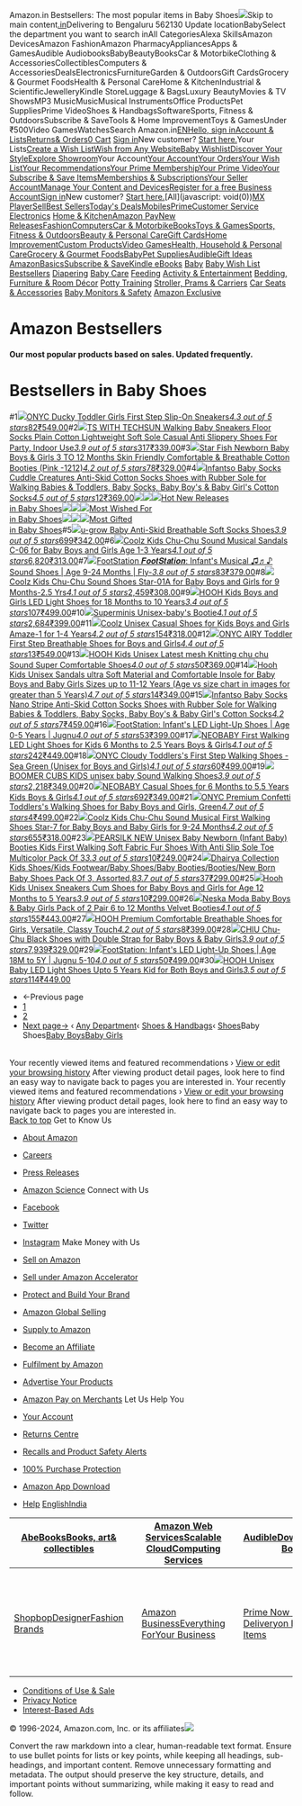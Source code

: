 Amazon.in Bestsellers: The most popular items in Baby Shoes![](https://m.media-amazon.com/images/G/31/gno/sprites/nav-sprite-global-1x-reorg-privacy._CB541718031_.png)Skip to main content[.in](/ref=nav_logo)Delivering to Bengaluru 562130  Update locationBabySelect the department you want to search inAll CategoriesAlexa SkillsAmazon DevicesAmazon FashionAmazon PharmacyAppliancesApps & GamesAudible AudiobooksBabyBeautyBooksCar & MotorbikeClothing & AccessoriesCollectiblesComputers & AccessoriesDealsElectronicsFurnitureGarden & OutdoorsGift CardsGrocery & Gourmet FoodsHealth & Personal CareHome & KitchenIndustrial & ScientificJewelleryKindle StoreLuggage & BagsLuxury BeautyMovies & TV ShowsMP3 MusicMusicMusical InstrumentsOffice ProductsPet SuppliesPrime VideoShoes & HandbagsSoftwareSports, Fitness & OutdoorsSubscribe & SaveTools & Home ImprovementToys & GamesUnder ₹500Video GamesWatchesSearch Amazon.in[EN](/customer-preferences/edit?ie=UTF8&preferencesReturnUrl=%2Fgp%2Fbestsellers%2Fbaby%2F1953272031%2Fref%3Dzg_bs_nav_baby_1&ref_=topnav_lang)[Hello, sign inAccount & Lists](https://www.amazon.in/ap/signin?openid.pape.max_auth_age=0&openid.return_to=https%3A%2F%2Fwww.amazon.in%2Fgp%2Fbestsellers%2Fbaby%2F1953272031%2Fref%3Dnav_ya_signin&openid.identity=http%3A%2F%2Fspecs.openid.net%2Fauth%2F2.0%2Fidentifier_select&openid.assoc_handle=inflex&openid.mode=checkid_setup&openid.claimed_id=http%3A%2F%2Fspecs.openid.net%2Fauth%2F2.0%2Fidentifier_select&openid.ns=http%3A%2F%2Fspecs.openid.net%2Fauth%2F2.0)[Returns& Orders](/gp/css/order-history?ref_=nav_orders_first)[0 Cart](/gp/cart/view.html?ref_=nav_cart) [Sign in](https://www.amazon.in/ap/signin?openid.pape.max_auth_age=0&openid.return_to=https%3A%2F%2Fwww.amazon.in%2Fgp%2Fbestsellers%2Fbaby%2F1953272031%2Fref%3Dnav_signin&openid.identity=http%3A%2F%2Fspecs.openid.net%2Fauth%2F2.0%2Fidentifier_select&openid.assoc_handle=inflex&openid.mode=checkid_setup&openid.claimed_id=http%3A%2F%2Fspecs.openid.net%2Fauth%2F2.0%2Fidentifier_select&openid.ns=http%3A%2F%2Fspecs.openid.net%2Fauth%2F2.0)New customer? [Start here.](https://www.amazon.in/ap/register?openid.pape.max_auth_age=0&openid.return_to=https%3A%2F%2Fwww.amazon.in%2Fgp%2Fbestsellers%2Fbaby%2F1953272031%2Fref%3Dzg_bs_nav_baby_1%2F%3Fie%3DUTF8%26ref_%3Dnav_newcust&openid.identity=http%3A%2F%2Fspecs.openid.net%2Fauth%2F2.0%2Fidentifier_select&openid.assoc_handle=inflex&openid.mode=checkid_setup&openid.claimed_id=http%3A%2F%2Fspecs.openid.net%2Fauth%2F2.0%2Fidentifier_select&openid.ns=http%3A%2F%2Fspecs.openid.net%2Fauth%2F2.0)Your Lists[Create a Wish List](/hz/wishlist/ls?triggerElementID=createList&ref_=nav_ListFlyout_navFlyout_createList_lv_redirect)[Wish from Any Website](/wishlist/universal?ref_=nav_ListFlyout_gno_listpop_uwl)[Baby Wishlist](/baby-reg/homepage?ref_=nav_ListFlyout_gno_listpop_br)[Discover Your Style](/discover/?ref_=nav_ListFlyout_sbl)[Explore Showroom](/showroom?ref_=nav_ListFlyout_srm_your_desk_wl_in)Your Account[Your Account](/gp/css/homepage.html?ref_=nav_AccountFlyout_ya)[Your Orders](/gp/css/order-history?ref_=nav_AccountFlyout_orders)[Your Wish List](/hz/wishlist/ls?requiresSignIn=1&ref_=nav_AccountFlyout_wl)[Your Recommendations](/gp/yourstore?ref_=nav_AccountFlyout_recs)[Your Prime Membership](/gp/primecentral?ref_=nav_AccountFlyout_prime)[Your Prime Video](/gp/redirect.html?location=https%3A%2F%2Fwww.primevideo.com%2F%3Fref_%3D_apv&source=nav_linktree&token=13D4F90D28CD96790B94E6091246BB1B2AE9FA05)[Your Subscribe & Save Items](/auto-deliveries?ref_=nav_AccountFlyout_sns)[Memberships & Subscriptions](/hz5/yourmembershipsandsubscriptions?ref_=nav_AccountFlyout_digital_subscriptions)[Your Seller Account](/b/?node=2838698031&ld=AZINSOAYAFlyout&ref_=nav_AccountFlyout_sell)[Manage Your Content and Devices](/hz/mycd/myx?pageType=content&ref_=nav_AccountFlyout_myk)[Register for a free Business Account](https://www.amazon.in/business/register/org/landing?ref_=nav_ya_flyout_b2b_reg_bottom_create)[Sign in](https://www.amazon.in/ap/signin?openid.pape.max_auth_age=0&openid.return_to=https%3A%2F%2Fwww.amazon.in%2Fgp%2Fbestsellers%2Fbaby%2F1953272031%2Fref%3Dnav_custrec_signin&openid.identity=http%3A%2F%2Fspecs.openid.net%2Fauth%2F2.0%2Fidentifier_select&openid.assoc_handle=inflex&openid.mode=checkid_setup&openid.claimed_id=http%3A%2F%2Fspecs.openid.net%2Fauth%2F2.0%2Fidentifier_select&openid.ns=http%3A%2F%2Fspecs.openid.net%2Fauth%2F2.0)New customer? [Start here.](https://www.amazon.in/ap/register?openid.pape.max_auth_age=0&openid.return_to=https%3A%2F%2Fwww.amazon.in%2Fgp%2Fbestsellers%2Fbaby%2F1953272031%2Fref%3Dzg_bs_nav_baby_1%2F%3Fie%3DUTF8%26ref_%3Dnav_custrec_newcust&openid.identity=http%3A%2F%2Fspecs.openid.net%2Fauth%2F2.0%2Fidentifier_select&openid.assoc_handle=inflex&openid.mode=checkid_setup&openid.claimed_id=http%3A%2F%2Fspecs.openid.net%2Fauth%2F2.0%2Fidentifier_select&openid.ns=http%3A%2F%2Fspecs.openid.net%2Fauth%2F2.0)[All](javascript: void(0))[MX Player](/minitv?ref_=nav_avod_desktop_topnav)[Sell](/b/32702023031?node=32702023031&ld=AZINSOANavDesktop_T3&ref_=nav_cs_sell_T3)[Best Sellers](/gp/bestsellers/?ref_=nav_cs_bestsellers)[Today's Deals](/deals?ref_=nav_cs_gb)[Mobiles](/mobile-phones/b/?ie=UTF8&node=1389401031&ref_=nav_cs_mobiles)[Prime](/prime?ref_=nav_cs_primelink_nonmember)[Customer Service](/gp/help/customer/display.html?nodeId=200507590&ref_=nav_cs_help) [Electronics](/electronics/b/?ie=UTF8&node=976419031&ref_=nav_cs_electronics) [Home & Kitchen](/Home-Kitchen/b/?ie=UTF8&node=976442031&ref_=nav_cs_home)[Amazon Pay](/gp/sva/dashboard?ref_=nav_cs_apay)[New Releases](/gp/new-releases/?ref_=nav_cs_newreleases)[Fashion](/gp/browse.html?node=6648217031&ref_=nav_cs_fashion)[Computers](/computers-and-accessories/b/?ie=UTF8&node=976392031&ref_=nav_cs_pc)[Car & Motorbike](/Car-Motorbike-Store/b/?ie=UTF8&node=4772060031&ref_=nav_cs_automotive)[Books](/Books/b/?ie=UTF8&node=976389031&ref_=nav_cs_books)[Toys & Games](/Toys-Games/b/?ie=UTF8&node=1350380031&ref_=nav_cs_toys)[Sports, Fitness & Outdoors](/Sports/b/?ie=UTF8&node=1984443031&ref_=nav_cs_sports)[Beauty & Personal Care](/beauty/b/?ie=UTF8&node=1355016031&ref_=nav_cs_beauty)[Gift Cards](/gift-card-store/b/?ie=UTF8&node=3704982031&ref_=nav_cs_gc)[Home Improvement](/Home-Improvement/b/?ie=UTF8&node=4286640031&ref_=nav_cs_hi)[Custom Products](/Amazon-Custom/b/?ie=UTF8&node=32615889031&ref_=nav_cs_custom)[Video Games](/video-games/b/?ie=UTF8&node=976460031&ref_=nav_cs_video_games)[Health, Household & Personal Care](/health-and-personal-care/b/?ie=UTF8&node=1350384031&ref_=nav_cs_hpc)[Grocery & Gourmet Foods](/Gourmet-Specialty-Foods/b/?ie=UTF8&node=2454178031&ref_=nav_cs_grocery)[Baby](/Baby/b/?ie=UTF8&node=1571274031&ref_=nav_cs_baby)[Pet Supplies](/Pet-Supplies/b/?ie=UTF8&node=2454181031&ref_=nav_cs_pets)[Audible](/Audible-Books-and-Originals/b/?ie=UTF8&node=17941593031&ref_=nav_cs_audible)[Gift Ideas](/gcx/-/gfhz/?ref_=nav_cs_giftfinder) [AmazonBasics](/b/?node=6637738031&ref_=nav_cs_amazonbasics)[Subscribe & Save](/auto-deliveries/landing?ref_=nav_cs_sns)[Kindle eBooks](/Kindle-eBooks/b/?ie=UTF8&node=1634753031&ref_=nav_cs_kindle_books) [Baby](/Baby/b/?ie=UTF8&node=1571274031&ref_=topnav_storetab_ba)  [Baby Wish List](/baby-reg/homepage/?_encoding=UTF8&ref_=sv_ba_1)  [Bestsellers](/gp/bestsellers/baby/?ie=UTF8&ref_=sv_ba_2)  [Diapering](/Diapering-Nappy-Changing/b/?ie=UTF8&node=1953345031&ref_=sv_ba_3)  [Baby Care](/Baby-Care/b/?ie=UTF8&node=1953111031&ref_=sv_ba_4)  [Feeding](/Nursing-Feeding/b/?ie=UTF8&node=1953448031&ref_=sv_ba_5)  [Activity & Entertainment](/Activity-Entertainment/b/?ie=UTF8&node=1953106031&ref_=sv_ba_6)  [Bedding, Furniture & Room Décor](/Baby-Nursery-Products/b/?ie=UTF8&node=1953359031&ref_=sv_ba_7)  [Potty Training](/Baby-Potty-Training-Step-Stools/b/?ie=UTF8&node=1953474031&ref_=sv_ba_8)  [Stroller, Prams & Carriers](/Strollers-Prams/b/?ie=UTF8&node=1953480031&ref_=sv_ba_9)  [Car Seats & Accessories](/Baby-Car-Seats-Accessories/b/?ie=UTF8&node=1953279031&ref_=sv_ba_10)  [Baby Monitors & Safety](/Baby-Safety-Equipments/b/?ie=UTF8&node=1953501031&ref_=sv_ba_11)  [Amazon Exclusive](/international-baby-products/b/?ie=UTF8&node=8483397031&ref_=sv_ba_12) 

Amazon Bestsellers
==================

#### Our most popular products based on sales. Updated frequently.

Bestsellers in Baby Shoes
=========================

#1[![](https://images-eu.ssl-images-amazon.com/images/I/719CN+Cv1mL._AC_UL300_SR300,200_.jpg)](/ONYC-Toddler-Sneakers-Footwear-System/dp/B0D6YDPJJ6/ref=zg_bs_g_1953272031_d_sccl_1/257-9513163-9565459?psc=1)[ONYC Ducky Toddler Girls First Step Slip-On Sneakers](/ONYC-Toddler-Sneakers-Footwear-System/dp/B0D6YDPJJ6/ref=zg_bs_g_1953272031_d_sccl_1/257-9513163-9565459?psc=1)[*4.3 out of 5 stars*82](/product-reviews/B0D6YDPJJ6/ref=zg_bs_g_1953272031_d_sccl_1_cr/257-9513163-9565459)[₹549.00](/ONYC-Toddler-Sneakers-Footwear-System/dp/B0D6YDPJJ6/ref=zg_bs_g_1953272031_d_sccl_1/257-9513163-9565459?psc=1)#2[![](https://images-eu.ssl-images-amazon.com/images/I/61v-CTBMybL._AC_UL300_SR300,200_.jpg)](/TECHSUN-Sole-12-5CM-12-16-Months/dp/B0C36Y4LFR/ref=zg_bs_g_1953272031_d_sccl_2/257-9513163-9565459?psc=1)[TS WITH TECHSUN Walking Baby Sneakers Floor Socks Plain Cotton Lightweight Soft Sole Casual Anti Slippery Shoes For Party, Indoor Use](/TECHSUN-Sole-12-5CM-12-16-Months/dp/B0C36Y4LFR/ref=zg_bs_g_1953272031_d_sccl_2/257-9513163-9565459?psc=1)[*3.9 out of 5 stars*317](/product-reviews/B0C36Y4LFR/ref=zg_bs_g_1953272031_d_sccl_2_cr/257-9513163-9565459)[₹339.00](/TECHSUN-Sole-12-5CM-12-16-Months/dp/B0C36Y4LFR/ref=zg_bs_g_1953272031_d_sccl_2/257-9513163-9565459?psc=1)#3[![](https://images-eu.ssl-images-amazon.com/images/I/412lpe5oluL._AC_UL300_SR300,200_.jpg)](/Star-Fish-Comfortable-Breathable-White-1238/dp/B0D47Q2516/ref=zg_bs_g_1953272031_d_sccl_3/257-9513163-9565459?psc=1)[Star Fish Newborn Baby Boys & Girls 3 TO 12 Months Skin Friendly Comfortable & Breathable Cotton Booties (Pink -1212)](/Star-Fish-Comfortable-Breathable-White-1238/dp/B0D47Q2516/ref=zg_bs_g_1953272031_d_sccl_3/257-9513163-9565459?psc=1)[*4.2 out of 5 stars*78](/product-reviews/B0D47Q2516/ref=zg_bs_g_1953272031_d_sccl_3_cr/257-9513163-9565459)[₹329.00](/Star-Fish-Comfortable-Breathable-White-1238/dp/B0D47Q2516/ref=zg_bs_g_1953272031_d_sccl_3/257-9513163-9565459?psc=1)#4[![](https://images-eu.ssl-images-amazon.com/images/I/71M2YeM7IML._AC_UL300_SR300,200_.jpg)](/Infantso-Creatures-Anti-Skid-Walking-Toddlers/dp/B0DMFK6MS5/ref=zg_bs_g_1953272031_d_sccl_4/257-9513163-9565459?psc=1)[Infantso Baby Socks Cuddle Creatures Anti-Skid Cotton Socks Shoes with Rubber Sole for Walking Babies & Toddlers, Baby Socks, Baby Boy's & Baby Girl's Cotton Socks](/Infantso-Creatures-Anti-Skid-Walking-Toddlers/dp/B0DMFK6MS5/ref=zg_bs_g_1953272031_d_sccl_4/257-9513163-9565459?psc=1)[*4.5 out of 5 stars*12](/product-reviews/B0DMFK6MS5/ref=zg_bs_g_1953272031_d_sccl_4_cr/257-9513163-9565459)[₹369.00](/Infantso-Creatures-Anti-Skid-Walking-Toddlers/dp/B0DMFK6MS5/ref=zg_bs_g_1953272031_d_sccl_4/257-9513163-9565459?psc=1)[![](https://m.media-amazon.com/images/I/4103jSWJeKL.jpg)![](https://m.media-amazon.com/images/I/41Iy8548evL.jpg)![](https://m.media-amazon.com/images/I/41UkQsjiSqL.jpg)Hot New Releases  
in Baby Shoes](/gp/new-releases/shoes/1953272031/ref=zg_bs_tab_t_shoes_bsnr)[![](https://m.media-amazon.com/images/I/51VbNyfo5vL.jpg)![](https://m.media-amazon.com/images/I/41ZSgYYH8VL.jpg)![](https://m.media-amazon.com/images/I/513VoylCVIL.jpg)Most Wished For  
in Baby Shoes](/gp/most-wished-for/shoes/1953272031/ref=zg_bs_tab_t_shoes_mw)[![](https://m.media-amazon.com/images/I/41qqER82DvL.jpg)![](https://m.media-amazon.com/images/I/51S6yFwqD8L.jpg)![](https://m.media-amazon.com/images/I/41SjLmc-VaL.jpg)Most Gifted  
in Baby Shoes](/gp/most-gifted/shoes/1953272031/ref=zg_bs_tab_t_shoes_mg)#5[![](https://images-eu.ssl-images-amazon.com/images/I/71qmG2+VdnL._AC_UL300_SR300,200_.jpg)](/u-grow-Anti-Skid-Breathable-Socks-Shoes/dp/B099X7LSDP/ref=zg_bs_g_1953272031_d_sccl_5/257-9513163-9565459?psc=1)[u-grow Baby Anti-Skid Breathable Soft Socks Shoes](/u-grow-Anti-Skid-Breathable-Socks-Shoes/dp/B099X7LSDP/ref=zg_bs_g_1953272031_d_sccl_5/257-9513163-9565459?psc=1)[*3.9 out of 5 stars*699](/product-reviews/B099X7LSDP/ref=zg_bs_g_1953272031_d_sccl_5_cr/257-9513163-9565459)[₹342.00](/u-grow-Anti-Skid-Breathable-Socks-Shoes/dp/B099X7LSDP/ref=zg_bs_g_1953272031_d_sccl_5/257-9513163-9565459?psc=1)#6[![](https://images-eu.ssl-images-amazon.com/images/I/61gXA2LyM6L._AC_UL300_SR300,200_.jpg)](/Coolz-Chu-Chu-Musical-C-06-2_point_5_years/dp/B09VFT616M/ref=zg_bs_g_1953272031_d_sccl_6/257-9513163-9565459?psc=1)[Coolz Kids Chu-Chu Sound Musical Sandals C-06 for Baby Boys and Girls Age 1-3 Years](/Coolz-Chu-Chu-Musical-C-06-2_point_5_years/dp/B09VFT616M/ref=zg_bs_g_1953272031_d_sccl_6/257-9513163-9565459?psc=1)[*4.1 out of 5 stars*6,820](/product-reviews/B09VFT616M/ref=zg_bs_g_1953272031_d_sccl_6_cr/257-9513163-9565459)[₹313.00](/Coolz-Chu-Chu-Musical-C-06-2_point_5_years/dp/B09VFT616M/ref=zg_bs_g_1953272031_d_sccl_6/257-9513163-9565459?psc=1)#7[![](https://images-eu.ssl-images-amazon.com/images/I/71GwYcjUwKL._AC_UL300_SR300,200_.jpg)](/FootStation-%F0%9D%91%AD%F0%9D%92%90%F0%9D%92%90%F0%9D%92%95%F0%9D%91%BA%F0%9D%92%95%F0%9D%92%82%F0%9D%92%95%F0%9D%92%8A%F0%9D%92%90%F0%9D%92%8F-Infants-Musical-Months/dp/B0CRDZVCZ5/ref=zg_bs_g_1953272031_d_sccl_7/257-9513163-9565459?psc=1)[FootStation 𝑭𝒐𝒐𝒕𝑺𝒕𝒂𝒕𝒊𝒐𝒏: Infant's Musical ♫♬♪ Sound Shoes | Age 9-24 Months | Fly-](/FootStation-%F0%9D%91%AD%F0%9D%92%90%F0%9D%92%90%F0%9D%92%95%F0%9D%91%BA%F0%9D%92%95%F0%9D%92%82%F0%9D%92%95%F0%9D%92%8A%F0%9D%92%90%F0%9D%92%8F-Infants-Musical-Months/dp/B0CRDZVCZ5/ref=zg_bs_g_1953272031_d_sccl_7/257-9513163-9565459?psc=1)[*3.8 out of 5 stars*83](/product-reviews/B0CRDZVCZ5/ref=zg_bs_g_1953272031_d_sccl_7_cr/257-9513163-9565459)[₹379.00](/FootStation-%F0%9D%91%AD%F0%9D%92%90%F0%9D%92%90%F0%9D%92%95%F0%9D%91%BA%F0%9D%92%95%F0%9D%92%82%F0%9D%92%95%F0%9D%92%8A%F0%9D%92%90%F0%9D%92%8F-Infants-Musical-Months/dp/B0CRDZVCZ5/ref=zg_bs_g_1953272031_d_sccl_7/257-9513163-9565459?psc=1)#8[![](https://images-eu.ssl-images-amazon.com/images/I/71V7pnW0KxL._AC_UL300_SR300,200_.jpg)](/Coolz-Chu-Chu-Musical-Star-1-21_months/dp/B08P8Z7PJ2/ref=zg_bs_g_1953272031_d_sccl_8/257-9513163-9565459?psc=1)[Coolz Kids Chu-Chu Sound Shoes Star-01A for Baby Boys and Girls for 9 Months-2.5 Yrs](/Coolz-Chu-Chu-Musical-Star-1-21_months/dp/B08P8Z7PJ2/ref=zg_bs_g_1953272031_d_sccl_8/257-9513163-9565459?psc=1)[*4.1 out of 5 stars*2,459](/product-reviews/B08P8Z7PJ2/ref=zg_bs_g_1953272031_d_sccl_8_cr/257-9513163-9565459)[₹308.00](/Coolz-Chu-Chu-Musical-Star-1-21_months/dp/B08P8Z7PJ2/ref=zg_bs_g_1953272031_d_sccl_8/257-9513163-9565459?psc=1)#9[![](https://images-eu.ssl-images-amazon.com/images/I/51nwKMa0D4L._AC_UL300_SR300,200_.jpg)](/HOOH-Now-comfort-Fashion-Girls-Months/dp/B0CTCZ264M/ref=zg_bs_g_1953272031_d_sccl_9/257-9513163-9565459?psc=1)[HOOH Kids Boys and Girls LED Light Shoes for 18 Months to 10 Years](/HOOH-Now-comfort-Fashion-Girls-Months/dp/B0CTCZ264M/ref=zg_bs_g_1953272031_d_sccl_9/257-9513163-9565459?psc=1)[*3.4 out of 5 stars*107](/product-reviews/B0CTCZ264M/ref=zg_bs_g_1953272031_d_sccl_9_cr/257-9513163-9565459)[₹499.00](/HOOH-Now-comfort-Fashion-Girls-Months/dp/B0CTCZ264M/ref=zg_bs_g_1953272031_d_sccl_9/257-9513163-9565459?psc=1)#10[![](https://images-eu.ssl-images-amazon.com/images/I/61NDN5D-0DL._AC_UL300_SR300,200_.jpg)](/Superminis-Velvet-Booties-Wooden-Button/dp/B08TVQF58F/ref=zg_bs_g_1953272031_d_sccl_10/257-9513163-9565459?psc=1)[Superminis Unisex-baby's Bootie](/Superminis-Velvet-Booties-Wooden-Button/dp/B08TVQF58F/ref=zg_bs_g_1953272031_d_sccl_10/257-9513163-9565459?psc=1)[*4.1 out of 5 stars*2,684](/product-reviews/B08TVQF58F/ref=zg_bs_g_1953272031_d_sccl_10_cr/257-9513163-9565459)[₹399.00](/Superminis-Velvet-Booties-Wooden-Button/dp/B08TVQF58F/ref=zg_bs_g_1953272031_d_sccl_10/257-9513163-9565459?psc=1)#11[![](https://images-eu.ssl-images-amazon.com/images/I/71AC2TyLLaL._AC_UL300_SR300,200_.jpg)](/Coolz-Unisex-Walking-Amaze-1-18_Months/dp/B0BS6LZ1GB/ref=zg_bs_g_1953272031_d_sccl_11/257-9513163-9565459?psc=1)[Coolz Unisex Casual Shoes for Kids Boys and Girls Amaze-1 for 1-4 Years](/Coolz-Unisex-Walking-Amaze-1-18_Months/dp/B0BS6LZ1GB/ref=zg_bs_g_1953272031_d_sccl_11/257-9513163-9565459?psc=1)[*4.2 out of 5 stars*154](/product-reviews/B0BS6LZ1GB/ref=zg_bs_g_1953272031_d_sccl_11_cr/257-9513163-9565459)[₹318.00](/Coolz-Unisex-Walking-Amaze-1-18_Months/dp/B0BS6LZ1GB/ref=zg_bs_g_1953272031_d_sccl_11/257-9513163-9565459?psc=1)#12[![](https://images-eu.ssl-images-amazon.com/images/I/71p+PcglrOL._AC_UL300_SR300,200_.jpg)](/ONYC-Toddler-Breathable-Footwear-System/dp/B0DHRMN1G3/ref=zg_bs_g_1953272031_d_sccl_12/257-9513163-9565459?psc=1)[ONYC AIRY Toddler First Step Breathable Shoes for Boys and Girls](/ONYC-Toddler-Breathable-Footwear-System/dp/B0DHRMN1G3/ref=zg_bs_g_1953272031_d_sccl_12/257-9513163-9565459?psc=1)[*4.4 out of 5 stars*13](/product-reviews/B0DHRMN1G3/ref=zg_bs_g_1953272031_d_sccl_12_cr/257-9513163-9565459)[₹549.00](/ONYC-Toddler-Breathable-Footwear-System/dp/B0DHRMN1G3/ref=zg_bs_g_1953272031_d_sccl_12/257-9513163-9565459?psc=1)#13[![](https://images-eu.ssl-images-amazon.com/images/I/81HkrEFLIXL._AC_UL300_SR300,200_.jpg)](/Unisex-Knitting-Comfortable-Footwear-Toddler/dp/B0DCWY2JTF/ref=zg_bs_g_1953272031_d_sccl_13/257-9513163-9565459?psc=1)[HOOH Kids Unisex Latest mesh Knitting chu chu Sound Super Comfortable Shoes](/Unisex-Knitting-Comfortable-Footwear-Toddler/dp/B0DCWY2JTF/ref=zg_bs_g_1953272031_d_sccl_13/257-9513163-9565459?psc=1)[*4.0 out of 5 stars*50](/product-reviews/B0DCWY2JTF/ref=zg_bs_g_1953272031_d_sccl_13_cr/257-9513163-9565459)[₹369.00](/Unisex-Knitting-Comfortable-Footwear-Toddler/dp/B0DCWY2JTF/ref=zg_bs_g_1953272031_d_sccl_13/257-9513163-9565459?psc=1)#14[![](https://images-eu.ssl-images-amazon.com/images/I/71ZvrldDOTL._AC_UL300_SR300,200_.jpg)](/Sandals-Material-Comfortable-greater-Footwear/dp/B0DCBH394V/ref=zg_bs_g_1953272031_d_sccl_14/257-9513163-9565459?psc=1)[Hooh Kids Unisex Sandals ultra Soft Material and Comfortable Insole for Baby Boys and Baby Girls Sizes up to 11-12 Years (Age vs size chart in images for greater than 5 Years)](/Sandals-Material-Comfortable-greater-Footwear/dp/B0DCBH394V/ref=zg_bs_g_1953272031_d_sccl_14/257-9513163-9565459?psc=1)[*4.7 out of 5 stars*14](/product-reviews/B0DCBH394V/ref=zg_bs_g_1953272031_d_sccl_14_cr/257-9513163-9565459)[₹349.00](/Sandals-Material-Comfortable-greater-Footwear/dp/B0DCBH394V/ref=zg_bs_g_1953272031_d_sccl_14/257-9513163-9565459?psc=1)#15[![](https://images-eu.ssl-images-amazon.com/images/I/71gQY+Qk2KL._AC_UL300_SR300,200_.jpg)](/Infantso-Stripe-Anti-Skid-Walking-Toddlers/dp/B0DMFJZMCF/ref=zg_bs_g_1953272031_d_sccl_15/257-9513163-9565459?psc=1)[Infantso Baby Socks Nano Stripe Anti-Skid Cotton Socks Shoes with Rubber Sole for Walking Babies & Toddlers, Baby Socks, Baby Boy's & Baby Girl's Cotton Socks](/Infantso-Stripe-Anti-Skid-Walking-Toddlers/dp/B0DMFJZMCF/ref=zg_bs_g_1953272031_d_sccl_15/257-9513163-9565459?psc=1)[*4.2 out of 5 stars*7](/product-reviews/B0DMFJZMCF/ref=zg_bs_g_1953272031_d_sccl_15_cr/257-9513163-9565459)[₹459.00](/Infantso-Stripe-Anti-Skid-Walking-Toddlers/dp/B0DMFJZMCF/ref=zg_bs_g_1953272031_d_sccl_15/257-9513163-9565459?psc=1)#16[![](https://images-eu.ssl-images-amazon.com/images/I/81X+Uq3R3yL._AC_UL300_SR300,200_.jpg)](/FootStation-Infants-Light-Up-Purple-Months/dp/B0CJNNPYFZ/ref=zg_bs_g_1953272031_d_sccl_16/257-9513163-9565459?psc=1)[FootStation: Infant's LED Light-Up Shoes | Age 0-5 Years | Jugnu](/FootStation-Infants-Light-Up-Purple-Months/dp/B0CJNNPYFZ/ref=zg_bs_g_1953272031_d_sccl_16/257-9513163-9565459?psc=1)[*4.0 out of 5 stars*53](/product-reviews/B0CJNNPYFZ/ref=zg_bs_g_1953272031_d_sccl_16_cr/257-9513163-9565459)[₹399.00](/FootStation-Infants-Light-Up-Purple-Months/dp/B0CJNNPYFZ/ref=zg_bs_g_1953272031_d_sccl_16/257-9513163-9565459?psc=1)#17[![](https://images-eu.ssl-images-amazon.com/images/I/81b5JzrAx+L._AC_UL300_SR300,200_.jpg)](/NEOBABY-First-Walking-Light-Months/dp/B0CH8NGH8Y/ref=zg_bs_g_1953272031_d_sccl_17/257-9513163-9565459?psc=1)[NEOBABY First Walking LED Light Shoes for Kids 6 Months to 2.5 Years Boys & Girls](/NEOBABY-First-Walking-Light-Months/dp/B0CH8NGH8Y/ref=zg_bs_g_1953272031_d_sccl_17/257-9513163-9565459?psc=1)[*4.1 out of 5 stars*242](/product-reviews/B0CH8NGH8Y/ref=zg_bs_g_1953272031_d_sccl_17_cr/257-9513163-9565459)[₹449.00](/NEOBABY-First-Walking-Light-Months/dp/B0CH8NGH8Y/ref=zg_bs_g_1953272031_d_sccl_17/257-9513163-9565459?psc=1)#18[![](https://images-eu.ssl-images-amazon.com/images/I/61RXVcjF3EL._AC_UL300_SR300,200_.jpg)](/ONYC-Cloudy-Toddlerss-First-Walking/dp/B0DKVL7TFL/ref=zg_bs_g_1953272031_d_sccl_18/257-9513163-9565459?psc=1)[ONYC Cloudy Toddlers's First Step Walking Shoes - Sea Green (Unisex for Boys and Girls)](/ONYC-Cloudy-Toddlerss-First-Walking/dp/B0DKVL7TFL/ref=zg_bs_g_1953272031_d_sccl_18/257-9513163-9565459?psc=1)[*4.1 out of 5 stars*60](/product-reviews/B0DKVL7TFL/ref=zg_bs_g_1953272031_d_sccl_18_cr/257-9513163-9565459)[₹499.00](/ONYC-Cloudy-Toddlerss-First-Walking/dp/B0DKVL7TFL/ref=zg_bs_g_1953272031_d_sccl_18/257-9513163-9565459?psc=1)#19[![](https://images-eu.ssl-images-amazon.com/images/I/817jb1t0FGL._AC_UL300_SR300,200_.jpg)](/BOOMER-CUBS-Girls-Classic-Months/dp/B08RZ478J6/ref=zg_bs_g_1953272031_d_sccl_19/257-9513163-9565459?psc=1)[BOOMER CUBS KIDS unisex baby Sound Walking Shoes](/BOOMER-CUBS-Girls-Classic-Months/dp/B08RZ478J6/ref=zg_bs_g_1953272031_d_sccl_19/257-9513163-9565459?psc=1)[*3.9 out of 5 stars*2,218](/product-reviews/B08RZ478J6/ref=zg_bs_g_1953272031_d_sccl_19_cr/257-9513163-9565459)[₹349.00](/BOOMER-CUBS-Girls-Classic-Months/dp/B08RZ478J6/ref=zg_bs_g_1953272031_d_sccl_19/257-9513163-9565459?psc=1)#20[![](https://images-eu.ssl-images-amazon.com/images/I/61RVI0CGwSL._AC_UL300_SR300,200_.jpg)](/NEOBABY-Casual-Shoes-Months-Years/dp/B0B3RXFCX9/ref=zg_bs_g_1953272031_d_sccl_20/257-9513163-9565459?psc=1)[NEOBABY Casual Shoes for 6 Months to 5.5 Years Kids Boys & Girls](/NEOBABY-Casual-Shoes-Months-Years/dp/B0B3RXFCX9/ref=zg_bs_g_1953272031_d_sccl_20/257-9513163-9565459?psc=1)[*4.1 out of 5 stars*692](/product-reviews/B0B3RXFCX9/ref=zg_bs_g_1953272031_d_sccl_20_cr/257-9513163-9565459)[₹349.00](/NEOBABY-Casual-Shoes-Months-Years/dp/B0B3RXFCX9/ref=zg_bs_g_1953272031_d_sccl_20/257-9513163-9565459?psc=1)#21[![](https://images-eu.ssl-images-amazon.com/images/I/71M4BvuWP2L._AC_UL300_SR300,200_.jpg)](/ONYC-Premium-Confetti-Toddlerss-Footwear/dp/B0DHSSPVVZ/ref=zg_bs_g_1953272031_d_sccl_21/257-9513163-9565459?psc=1)[ONYC Premium Confetti Toddlers's Walking Shoes for Baby Boys and Girls, Green](/ONYC-Premium-Confetti-Toddlerss-Footwear/dp/B0DHSSPVVZ/ref=zg_bs_g_1953272031_d_sccl_21/257-9513163-9565459?psc=1)[*4.7 out of 5 stars*4](/product-reviews/B0DHSSPVVZ/ref=zg_bs_g_1953272031_d_sccl_21_cr/257-9513163-9565459)[₹499.00](/ONYC-Premium-Confetti-Toddlerss-Footwear/dp/B0DHSSPVVZ/ref=zg_bs_g_1953272031_d_sccl_21/257-9513163-9565459?psc=1)#22[![](https://images-eu.ssl-images-amazon.com/images/I/61HZ4vQYA8L._AC_UL300_SR300,200_.jpg)](/Coolz-Chu-Chu-Musical-Star-7-15_months/dp/B09HHPDQLR/ref=zg_bs_g_1953272031_d_sccl_22/257-9513163-9565459?psc=1)[Coolz Kids Chu-Chu Sound Musical First Walking Shoes Star-7 for Baby Boys and Baby Girls for 9-24 Months](/Coolz-Chu-Chu-Musical-Star-7-15_months/dp/B09HHPDQLR/ref=zg_bs_g_1953272031_d_sccl_22/257-9513163-9565459?psc=1)[*4.2 out of 5 stars*655](/product-reviews/B09HHPDQLR/ref=zg_bs_g_1953272031_d_sccl_22_cr/257-9513163-9565459)[₹318.00](/Coolz-Chu-Chu-Musical-Star-7-15_months/dp/B09HHPDQLR/ref=zg_bs_g_1953272031_d_sccl_22/257-9513163-9565459?psc=1)#23[![](https://images-eu.ssl-images-amazon.com/images/I/71qqIrwiuGL._AC_UL300_SR300,200_.jpg)](/PEARSILK-Baby-Newborn-Booties-Multicolor/dp/B0CQPG8JM9/ref=zg_bs_g_1953272031_d_sccl_23/257-9513163-9565459?psc=1)[PEARSILK NEW Unisex Baby Newborn (Infant Baby) Booties Kids First Walking Soft Fabric Fur Shoes With Anti Slip Sole Toe Multicolor Pack Of 3](/PEARSILK-Baby-Newborn-Booties-Multicolor/dp/B0CQPG8JM9/ref=zg_bs_g_1953272031_d_sccl_23/257-9513163-9565459?psc=1)[*3.3 out of 5 stars*10](/product-reviews/B0CQPG8JM9/ref=zg_bs_g_1953272031_d_sccl_23_cr/257-9513163-9565459)[₹249.00](/PEARSILK-Baby-Newborn-Booties-Multicolor/dp/B0CQPG8JM9/ref=zg_bs_g_1953272031_d_sccl_23/257-9513163-9565459?psc=1)#24[![](https://images-eu.ssl-images-amazon.com/images/I/61JsyzZ6jFL._AC_UL300_SR300,200_.jpg)](/Dhairya-Collection-shoes-Footwear-Booties/dp/B0CCF2998F/ref=zg_bs_g_1953272031_d_sccl_24/257-9513163-9565459?psc=1)[Dhairya Collection Kids Shoes/Kids Footwear/Baby Shoes/Baby Booties/Booties/New Born Baby Shoes Pack Of 3, Assorted,8](/Dhairya-Collection-shoes-Footwear-Booties/dp/B0CCF2998F/ref=zg_bs_g_1953272031_d_sccl_24/257-9513163-9565459?psc=1)[*3.7 out of 5 stars*37](/product-reviews/B0CCF2998F/ref=zg_bs_g_1953272031_d_sccl_24_cr/257-9513163-9565459)[₹299.00](/Dhairya-Collection-shoes-Footwear-Booties/dp/B0CCF2998F/ref=zg_bs_g_1953272031_d_sccl_24/257-9513163-9565459?psc=1)#25[![](https://images-eu.ssl-images-amazon.com/images/I/814euCE9xuL._AC_UL300_SR300,200_.jpg)](/Unisex-Sneakers-Months-Footwear-System/dp/B0DFD5RW1B/ref=zg_bs_g_1953272031_d_sccl_25/257-9513163-9565459?psc=1)[Hooh Kids Unisex Sneakers Cum Shoes for Baby Boys and Girls for Age 12 Months to 5 Years](/Unisex-Sneakers-Months-Footwear-System/dp/B0DFD5RW1B/ref=zg_bs_g_1953272031_d_sccl_25/257-9513163-9565459?psc=1)[*3.9 out of 5 stars*10](/product-reviews/B0DFD5RW1B/ref=zg_bs_g_1953272031_d_sccl_25_cr/257-9513163-9565459)[₹299.00](/Unisex-Sneakers-Months-Footwear-System/dp/B0DFD5RW1B/ref=zg_bs_g_1953272031_d_sccl_25/257-9513163-9565459?psc=1)#26[![](https://images-eu.ssl-images-amazon.com/images/I/6164UB1uPRL._AC_UL300_SR300,200_.jpg)](/Neska-Moda-Months-Booties-BT781andBT1590/dp/B0C7GT17WM/ref=zg_bs_g_1953272031_d_sccl_26/257-9513163-9565459?psc=1)[Neska Moda Baby Boys & Baby Girls Pack of 2 Pair 6 to 12 Months Velvet Booties](/Neska-Moda-Months-Booties-BT781andBT1590/dp/B0C7GT17WM/ref=zg_bs_g_1953272031_d_sccl_26/257-9513163-9565459?psc=1)[*4.1 out of 5 stars*155](/product-reviews/B0C7GT17WM/ref=zg_bs_g_1953272031_d_sccl_26_cr/257-9513163-9565459)[₹443.00](/Neska-Moda-Months-Booties-BT781andBT1590/dp/B0C7GT17WM/ref=zg_bs_g_1953272031_d_sccl_26/257-9513163-9565459?psc=1)#27[![](https://images-eu.ssl-images-amazon.com/images/I/81HnHYMD65L._AC_UL300_SR300,200_.jpg)](/Premium-Comfortable-Breathable-Versatile-Footwear/dp/B0D9YYPX5H/ref=zg_bs_g_1953272031_d_sccl_27/257-9513163-9565459?psc=1)[HOOH Premium Comfortable Breathable Shoes for Girls, Versatile, Classy Touch](/Premium-Comfortable-Breathable-Versatile-Footwear/dp/B0D9YYPX5H/ref=zg_bs_g_1953272031_d_sccl_27/257-9513163-9565459?psc=1)[*4.2 out of 5 stars*8](/product-reviews/B0D9YYPX5H/ref=zg_bs_g_1953272031_d_sccl_27_cr/257-9513163-9565459)[₹399.00](/Premium-Comfortable-Breathable-Versatile-Footwear/dp/B0D9YYPX5H/ref=zg_bs_g_1953272031_d_sccl_27/257-9513163-9565459?psc=1)#28[![](https://images-eu.ssl-images-amazon.com/images/I/51cXHqiTi+L._AC_UL300_SR300,200_.jpg)](/CHiU-Double-Booties-22-24-Months-C02-Star-Blue-7/dp/B078M1Y6P8/ref=zg_bs_g_1953272031_d_sccl_28/257-9513163-9565459?psc=1)[CHIU Chu-Chu Black Shoes with Double Strap for Baby Boys & Baby Girls](/CHiU-Double-Booties-22-24-Months-C02-Star-Blue-7/dp/B078M1Y6P8/ref=zg_bs_g_1953272031_d_sccl_28/257-9513163-9565459?psc=1)[*3.9 out of 5 stars*7,939](/product-reviews/B078M1Y6P8/ref=zg_bs_g_1953272031_d_sccl_28_cr/257-9513163-9565459)[₹329.00](/CHiU-Double-Booties-22-24-Months-C02-Star-Blue-7/dp/B078M1Y6P8/ref=zg_bs_g_1953272031_d_sccl_28/257-9513163-9565459?psc=1)#29[![](https://images-eu.ssl-images-amazon.com/images/I/81GV2dVAHFL._AC_UL300_SR300,200_.jpg)](/FootStation-Unisex-Child-InfantS-Light-Months/dp/B0CQKFZ9VS/ref=zg_bs_g_1953272031_d_sccl_29/257-9513163-9565459?psc=1)[FootStation: Infant's LED Light-Up Shoes | Age 18M to 5Y | Jugnu 5-10](/FootStation-Unisex-Child-InfantS-Light-Months/dp/B0CQKFZ9VS/ref=zg_bs_g_1953272031_d_sccl_29/257-9513163-9565459?psc=1)[*4.0 out of 5 stars*50](/product-reviews/B0CQKFZ9VS/ref=zg_bs_g_1953272031_d_sccl_29_cr/257-9513163-9565459)[₹499.00](/FootStation-Unisex-Child-InfantS-Light-Months/dp/B0CQKFZ9VS/ref=zg_bs_g_1953272031_d_sccl_29/257-9513163-9565459?psc=1)#30[![](https://images-eu.ssl-images-amazon.com/images/I/715MDFkuNpL._AC_UL300_SR300,200_.jpg)](/HOOH-Now-comfort-Fashion-Unisex-Child-Walker/dp/B0CDSRCV1W/ref=zg_bs_g_1953272031_d_sccl_30/257-9513163-9565459?psc=1)[HOOH Unisex Baby LED Light Shoes Upto 5 Years Kid for Both Boys and Girls](/HOOH-Now-comfort-Fashion-Unisex-Child-Walker/dp/B0CDSRCV1W/ref=zg_bs_g_1953272031_d_sccl_30/257-9513163-9565459?psc=1)[*3.5 out of 5 stars*114](/product-reviews/B0CDSRCV1W/ref=zg_bs_g_1953272031_d_sccl_30_cr/257-9513163-9565459)[₹449.00](/HOOH-Now-comfort-Fashion-Unisex-Child-Walker/dp/B0CDSRCV1W/ref=zg_bs_g_1953272031_d_sccl_30/257-9513163-9565459?psc=1)

* ←Previous page
* [1](/gp/bestsellers/shoes/1953272031/ref=zg_bs_pg_1_shoes?ie=UTF8&pg=1)
* [2](/gp/bestsellers/shoes/1953272031/ref=zg_bs_pg_2_shoes?ie=UTF8&pg=2)
* [Next page→](/gp/bestsellers/shoes/1953272031/ref=zg_bs_pg_2_shoes?ie=UTF8&pg=2)
‹ [Any Department](/gp/bestsellers/ref=zg_bs_unv_shoes_0_1953272031_3)‹ [Shoes & Handbags](/gp/bestsellers/shoes/ref=zg_bs_unv_shoes_1_1953272031_2)‹ [Shoes](/gp/bestsellers/shoes/1983396031/ref=zg_bs_unv_shoes_2_1953272031_1)Baby Shoes[Baby Boys](/gp/bestsellers/shoes/1953273031/ref=zg_bs_nav_shoes_3_1953272031)[Baby Girls](/gp/bestsellers/shoes/1953276031/ref=zg_bs_nav_shoes_3_1953272031)  

|  |
| --- |

 Your recently viewed items and featured recommendations  ›  [View or edit your browsing history](/gp/history)  After viewing product detail pages, look here to find an easy way to navigate back to pages you are interested in.  Your recently viewed items and featured recommendations  ›  [View or edit your browsing history](/gp/history)  After viewing product detail pages, look here to find an easy way to navigate back to pages you are interested in.   
 [Back to top](javascript:void(0)) Get to Know Us

* [About Amazon](https://www.aboutamazon.in/?utm_source=gateway&utm_medium=footer)
* [Careers](https://amazon.jobs)
* [Press Releases](https://press.aboutamazon.in/?utm_source=gateway&utm_medium=footer)
* [Amazon Science](https://www.amazon.science)
Connect with Us

* [Facebook](https://www.amazon.in/gp/redirect.html/ref=footer_fb?location=http://www.facebook.com/AmazonIN&token=2075D5EAC7BB214089728E2183FD391706D41E94&6)
* [Twitter](https://www.amazon.in/gp/redirect.html/ref=footer_twitter?location=http://twitter.com/AmazonIN&token=A309DFBFCB1E37A808FF531934855DC817F130B6&6)
* [Instagram](https://www.amazon.in/gp/redirect.html?location=https://www.instagram.com/amazondotin&token=264882C912E9D005CB1D9B61F12E125D5DF9BFC7&source=standards)
Make Money with Us

* [Sell on Amazon](/b/?node=2838698031&ld=AZINSOANavDesktopFooter_C&ref_=nav_footer_sell_C)
* [Sell under Amazon Accelerator](https://accelerator.amazon.in/?ref_=map_1_b2b_GW_FT)
* [Protect and Build Your Brand](https://brandservices.amazon.in/?ref=AOINABRLGNRFOOT&ld=AOINABRLGNRFOOT)
* [Amazon Global Selling](https://sell.amazon.in/grow-your-business/amazon-global-selling.html?ld=AZIN_Footer_V1&ref=AZIN_Footer_V1)
* [Supply to Amazon](https://supply.amazon.com/?ref_=footer_sta&lang=en-IN)
* [Become an Affiliate](https://affiliate-program.amazon.in/?utm_campaign=assocshowcase&utm_medium=footer&utm_source=GW&ref_=footer_assoc)
* [Fulfilment by Amazon](https://services.amazon.in/services/fulfilment-by-amazon/benefits.html/ref=az_footer_fba?ld=AWRGINFBAfooter)
* [Advertise Your Products](https://advertising.amazon.in/?ref=Amz.in)
* [Amazon Pay on Merchants](https://www.amazonpay.in/merchant)
Let Us Help You

* [Your Account](/gp/css/homepage.html?ref_=footer_ya)
* [Returns Centre](/gp/css/returns/homepage.html?ref_=footer_hy_f_4)
* [Recalls and Product Safety Alerts](https://www.amazon.in/your-product-safety-alerts?ref_=footer_bsx_ypsa)
* [100% Purchase Protection](/gp/help/customer/display.html?nodeId=201083470&ref_=footer_swc)
* [Amazon App Download](/gp/browse.html?node=6967393031&ref_=footer_mobapp)
* [Help](/gp/help/customer/display.html?nodeId=200507590&ref_=footer_gw_m_b_he)
[English](/customer-preferences/edit?ie=UTF8&preferencesReturnUrl=%2Fgp%2Fbestsellers%2Fbaby%2F1953272031%2Fref%3Dzg_bs_nav_baby_1&ref_=footer_lang)[India](/customer-preferences/country?ie=UTF8&preferencesReturnUrl=%2Fgp%2Fbestsellers%2Fbaby%2F1953272031%2Fref%3Dzg_bs_nav_baby_1&ref_=footer_icp_cp)

| [AbeBooksBooks, art& collectibles](https://www.abebooks.com/) |  | [Amazon Web ServicesScalable CloudComputing Services](https://aws.amazon.com/what-is-cloud-computing/?sc_channel=EL&sc_campaign=IN_amazonfooter) |  | [AudibleDownloadAudio Books](https://www.audible.in/) |  | [IMDbMovies, TV& Celebrities](https://www.imdb.com/) |
| --- | --- | --- | --- | --- | --- | --- |
|  |
| [ShopbopDesignerFashion Brands](https://www.shopbop.com/) |  | [Amazon BusinessEverything ForYour Business](/business?ref=footer_aingw) |  | [Prime Now 2-Hour Deliveryon Everyday Items](/now?ref=footer_amznow) |  | [Amazon Prime Music100 million songs, ad-freeOver 15 million podcast episodes](/music/prime?ref=footer_apm) |

* [Conditions of Use & Sale](/gp/help/customer/display.html?nodeId=200545940&ref_=footer_cou)
* [Privacy Notice](/gp/help/customer/display.html?nodeId=200534380&ref_=footer_privacy)
* [Interest-Based Ads](/gp/help/customer/display.html?nodeId=202075050&ref_=footer_iba)

© 1996-2024, Amazon.com, Inc. or its affiliates![](//fls-eu.amazon.in/1/batch/1/OP/A21TJRUUN4KGV:257-9513163-9565459:T4Q77PK2Z94QAR8JMTDS$uedata=s:%2Frd%2Fuedata%3Fnoscript%26id%3DT4Q77PK2Z94QAR8JMTDS:0)

Convert the raw markdown into a clear, human-readable text format. Ensure to use bullet points for lists or key points, while keeping all headings, sub-headings, and important content. Remove unnecessary formatting and metadata. The output should preserve the key structure, details, and important points without summarizing, while making it easy to read and follow.